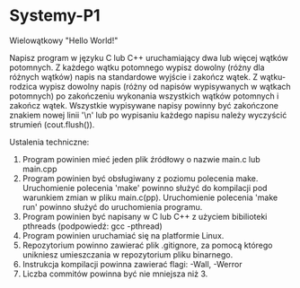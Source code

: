 # Systemy-P1
Wielowątkowy "Hello World!"

Napisz program w języku C lub C++ uruchamiający dwa lub więcej wątków 
potomnych. Z każdego wątku potomnego wypisz dowolny (różny dla różnych 
wątków) napis na standardowe wyjście i zakończ wątek. Z wątku-rodzica 
wypisz dowolny napis (różny od napisów wypisywanych w wątkach potomnych) 
po zakończeniu wykonania wszystkich wątków potomnych i zakończ wątek. 
Wszystkie wypisywane napisy powinny być zakończone znakiem nowej linii 
'\n' lub po wypisaniu każdego napisu należy wyczyścić strumień 
(cout.flush()).

Ustalenia techniczne:
1. Program powinien mieć jeden plik źródłowy o nazwie main.c lub main.cpp
2. Program powinien być obsługiwany z poziomu polecenia make. 
Uruchomienie polecenia 'make' powinno służyć do kompilacji pod warunkiem 
zmian w pliku main.c(pp). Uruchomienie polecenia 'make run' powinno 
służyć do uruchomienia programu.
3. Program powinien być napisany w C lub C++ z użyciem bibilioteki 
pthreads (podpowiedź: gcc -pthread)
4. Program powinien uruchamiać się na platformie Linux.
5. Repozytorium powinno zawierać plik .gitignore, za pomocą którego 
unikniesz umieszczania w repozytorium pliku binarnego.
6. Instrukcja kompilacji powinna zawierać flagi: -Wall, -Werror
7. Liczba commitów powinna być nie mniejsza niż 3.

